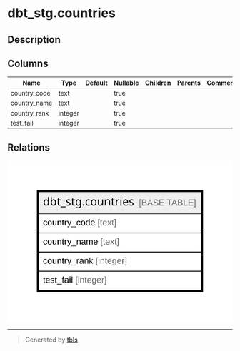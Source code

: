 # dbt_stg.countries

## Description

## Columns

| Name | Type | Default | Nullable | Children | Parents | Comment |
| ---- | ---- | ------- | -------- | -------- | ------- | ------- |
| country_code | text |  | true |  |  |  |
| country_name | text |  | true |  |  |  |
| country_rank | integer |  | true |  |  |  |
| test_fail | integer |  | true |  |  |  |

## Relations

![er](dbt_stg.countries.svg)

---

> Generated by [tbls](https://github.com/k1LoW/tbls)
